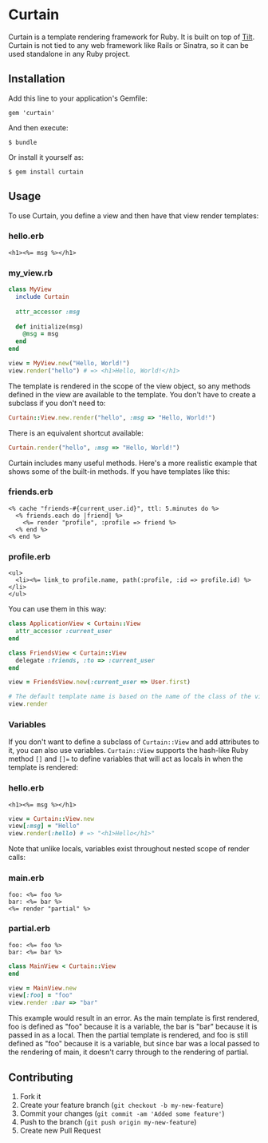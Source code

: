 # Curtain

Curtain is a template rendering framework for Ruby.  It is built on top of [Tilt](https://github.com/rtomayko/tilt).  Curtain is not tied to any web framework like Rails or Sinatra, so it can be used standalone in any Ruby project.

## Installation

Add this line to your application's Gemfile:

    gem 'curtain'

And then execute:

    $ bundle

Or install it yourself as:

    $ gem install curtain

## Usage

To use Curtain, you define a view and then have that view render templates:

### hello.erb
``` erb
<h1><%= msg %></h1>
```

### my_view.rb
``` ruby
class MyView
  include Curtain
  
  attr_accessor :msg
  
  def initialize(msg)
    @msg = msg
  end
end
```

``` ruby
view = MyView.new("Hello, World!")
view.render("hello") # => <h1>Hello, World!</h1>
```

The template is rendered in the scope of the view object, so any methods defined in the view are available to the template.  You don't have to create a subclass if you don't need to:

``` ruby
Curtain::View.new.render("hello", :msg => "Hello, World!")
```

There is an equivalent shortcut available:

``` ruby
Curtain.render("hello", :msg => "Hello, World!")
```

Curtain includes many useful methods.  Here's a more realistic example that shows some of the built-in methods.  If you have templates like this:

### friends.erb
``` erb
<% cache "friends-#{current_user.id}", ttl: 5.minutes do %>
  <% friends.each do |friend| %>
    <%= render "profile", :profile => friend %>
  <% end %>
<% end %>
```

### profile.erb
``` erb
<ul>
  <li><%= link_to profile.name, path(:profile, :id => profile.id) %></li>
</ul>
```

You can use them in this way:

``` ruby
class ApplicationView < Curtain::View
  attr_accessor :current_user
end

class FriendsView < Curtain::View
  delegate :friends, :to => :current_user
end

view = FriendsView.new(:current_user => User.first)

# The default template name is based on the name of the class of the view
view.render
```

### Variables

If you don't want to define a subclass of `Curtain::View` and add attributes to it, you can also use variables.  `Curtain::View` supports the hash-like Ruby method `[]` and `[]=` to define variables that will act as locals in when the template is rendered:

### hello.erb
``` erb
<h1><%= msg %></h1>
```

``` ruby
view = Curtain::View.new
view[:msg] = "Hello"
view.render(:hello) # => "<h1>Hello</h1>"
```
    
Note that unlike locals, variables exist throughout nested scope of render calls:

### main.erb
``` erb
foo: <%= foo %>
bar: <%= bar %>
<%= render "partial" %>
```
    
### partial.erb
``` erb
foo: <%= foo %>
bar: <%= bar %>
```

``` ruby    
class MainView < Curtain::View
end

view = MainView.new
view[:foo] = "foo"
view.render :bar => "bar"
```

This example would result in an error.  As the main template is first rendered, foo is defined as "foo" because it is a variable, the bar is "bar" because it is passed in as a local.  Then the partial template is rendered, and foo is still defined as "foo" because it is a variable, but since bar was a local passed to the rendering of main, it doesn't carry through to the rendering of partial.

## Contributing

1. Fork it
2. Create your feature branch (`git checkout -b my-new-feature`)
3. Commit your changes (`git commit -am 'Added some feature'`)
4. Push to the branch (`git push origin my-new-feature`)
5. Create new Pull Request
